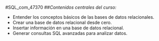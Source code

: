 #SQL_com_47370
##*Contenidos centrales del curso:*
- Entender los conceptos básicos de las bases de datos relacionales. 
- Crear una base de datos relacional desde cero.
- Insertar información en una base de datos relacional.
- Generar consultas SQL avanzadas para analizar datos.
